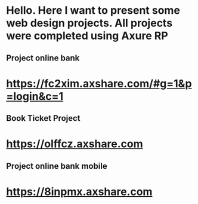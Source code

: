 # Hello. Here I want to present some web design projects. All projects were completed using Axure RP

## Project online bank
# https://fc2xim.axshare.com/#g=1&p=login&c=1

## Book Ticket Project
# https://olffcz.axshare.com

## Project online bank mobile
# https://8inpmx.axshare.com
